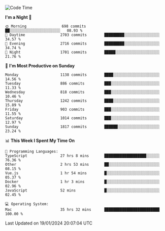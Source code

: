 <!--START_SECTION:waka-->
![Code Time](http://img.shields.io/badge/Code%20Time-3%2C557%20hrs%204%20mins-blue)

**I'm a Night 🦉** 

```text
🌞 Morning                698 commits         ██░░░░░░░░░░░░░░░░░░░░░░░   08.93 % 
🌆 Daytime                2703 commits        █████████░░░░░░░░░░░░░░░░   34.57 % 
🌃 Evening                2716 commits        █████████░░░░░░░░░░░░░░░░   34.74 % 
🌙 Night                  1701 commits        █████░░░░░░░░░░░░░░░░░░░░   21.76 % 
```
📅 **I'm Most Productive on Sunday** 

```text
Monday                   1138 commits        ████░░░░░░░░░░░░░░░░░░░░░   14.56 % 
Tuesday                  886 commits         ███░░░░░░░░░░░░░░░░░░░░░░   11.33 % 
Wednesday                818 commits         ███░░░░░░░░░░░░░░░░░░░░░░   10.46 % 
Thursday                 1242 commits        ████░░░░░░░░░░░░░░░░░░░░░   15.89 % 
Friday                   903 commits         ███░░░░░░░░░░░░░░░░░░░░░░   11.55 % 
Saturday                 1014 commits        ███░░░░░░░░░░░░░░░░░░░░░░   12.97 % 
Sunday                   1817 commits        ██████░░░░░░░░░░░░░░░░░░░   23.24 % 
```


📊 **This Week I Spent My Time On** 

```text
💬 Programming Languages: 
TypeScript               27 hrs 8 mins       ███████████████████░░░░░░   76.36 % 
Other                    2 hrs 53 mins       ██░░░░░░░░░░░░░░░░░░░░░░░   08.15 % 
Vue.js                   1 hr 54 mins        █░░░░░░░░░░░░░░░░░░░░░░░░   05.37 % 
Docker                   1 hr 3 mins         █░░░░░░░░░░░░░░░░░░░░░░░░   02.96 % 
JavaScript               52 mins             █░░░░░░░░░░░░░░░░░░░░░░░░   02.45 % 

💻 Operating System: 
Mac                      35 hrs 32 mins      █████████████████████████   100.00 % 
```


 Last Updated on 19/01/2024 20:07:04 UTC
<!--END_SECTION:waka-->
